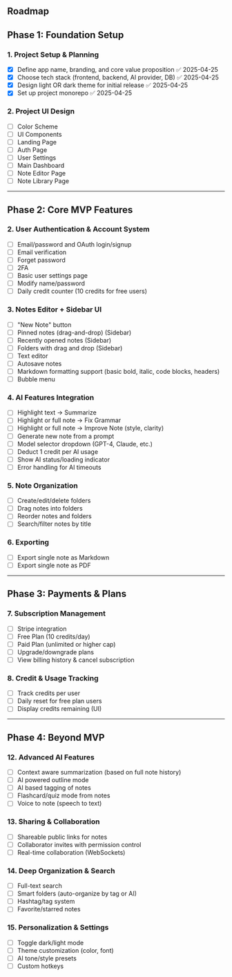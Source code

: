 ## Roadmap

## Phase 1: Foundation Setup

### 1. Project Setup & Planning

- [x] Define app name, branding, and core value proposition ✅ 2025-04-25
- [x] Choose tech stack (frontend, backend, AI provider, DB) ✅ 2025-04-25
- [x] Design light OR dark theme for initial release ✅ 2025-04-25
- [x] Set up project monorepo ✅ 2025-04-25

### 2. Project UI Design

- [ ] Color Scheme
- [ ] UI Components
- [ ] Landing Page
- [ ] Auth Page
- [ ] User Settings
- [ ] Main Dashboard
- [ ] Note Editor Page
- [ ] Note Library Page

---

## Phase 2: Core MVP Features

### 2. User Authentication & Account System

- [ ] Email/password and OAuth login/signup
- [ ] Email verification
- [ ] Forget password
- [ ] 2FA
- [ ] Basic user settings page
- [ ] Modify name/password
- [ ] Daily credit counter (10 credits for free users)

### 3. Notes Editor + Sidebar UI

- [ ] "New Note" button
- [ ] Pinned notes (drag-and-drop) (Sidebar)
- [ ] Recently opened notes (Sidebar)
- [ ] Folders with drag and drop (Sidebar)
- [ ] Text editor
- [ ] Autosave notes
- [ ] Markdown formatting support (basic bold, italic, code blocks, headers)
- [ ] Bubble menu

### 4. AI Features Integration

- [ ] Highlight text → Summarize
- [ ] Highlight or full note → Fix Grammar
- [ ] Highlight or full note → Improve Note (style, clarity)
- [ ] Generate new note from a prompt
- [ ] Model selector dropdown (GPT-4, Claude, etc.)
- [ ] Deduct 1 credit per AI usage
- [ ] Show AI status/loading indicator
- [ ] Error handling for AI timeouts

### 5. Note Organization

- [ ] Create/edit/delete folders
- [ ] Drag notes into folders
- [ ] Reorder notes and folders
- [ ] Search/filter notes by title

### 6. Exporting

- [ ] Export single note as Markdown
- [ ] Export single note as PDF

---

## Phase 3: Payments & Plans

### 7. Subscription Management

- [ ] Stripe integration
- [ ] Free Plan (10 credits/day)
- [ ] Paid Plan (unlimited or higher cap)
- [ ] Upgrade/downgrade plans
- [ ] View billing history & cancel subscription

### 8. Credit & Usage Tracking

- [ ] Track credits per user
- [ ] Daily reset for free plan users
- [ ] Display credits remaining (UI)

---

## Phase 4: Beyond MVP

### 12. Advanced AI Features

- [ ] Context aware summarization (based on full note history)
- [ ] AI powered outline mode
- [ ] AI based tagging of notes
- [ ] Flashcard/quiz mode from notes
- [ ] Voice to note (speech to text)

### 13. Sharing & Collaboration

- [ ] Shareable public links for notes
- [ ] Collaborator invites with permission control
- [ ] Real-time collaboration (WebSockets)

### 14. Deep Organization & Search

- [ ] Full-text search
- [ ] Smart folders (auto-organize by tag or AI)
- [ ] Hashtag/tag system
- [ ] Favorite/starred notes

### 15. Personalization & Settings

- [ ] Toggle dark/light mode
- [ ] Theme customization (color, font)
- [ ] AI tone/style presets
- [ ] Custom hotkeys
